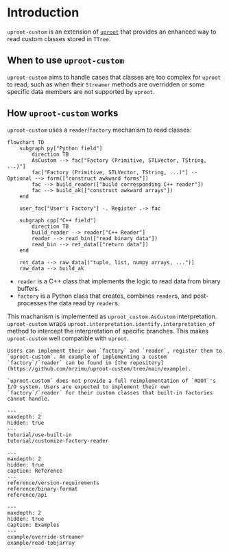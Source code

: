 # Introduction

`uproot-custom` is an extension of [`uproot`](https://uproot.readthedocs.io/en/latest/basic.html) that provides an enhanced way to read custom classes stored in `TTree`.

## When to use `uproot-custom`

`uproot-custom` aims to handle cases that classes are too complex for `uproot` to read, such as when their `Streamer` methods are overridden or some specific data members are not supported by `uproot`.

## How `uproot-custom` works

`uproot-custom` uses a `reader`/`factory` mechanism to read classes:

```{mermaid}
flowchart TD
    subgraph py["Python field"]
        direction TB
        AsCustom --> fac["Factory (Primitive, STLVector, TString, ...)"]
        fac["Factory (Primitive, STLVector, TString, ...)"] -- Optional --> form(["construct awkward forms"])
        fac --> build_reader(["build corresponding C++ reader"])
        fac --> build_ak(["construct awkward arrays"])
    end

    user_fac["User's Factory"] -. Register .-> fac

    subgraph cpp["C++ field"]
        direction TB
        build_reader --> reader["C++ Reader"]
        reader --> read_bin(["read binary data"])
        read_bin --> ret_data(["return data"])
    end

    ret_data --> raw_data[("tuple, list, numpy arrays, ...")]
    raw_data --> build_ak
```

- `reader` is a C++ class that implements the logic to read data from binary buffers.
- `factory` is a Python class that creates, combines `reader`s, and post-processes the data read by `reader`s.

This machanism is implemented as `uproot_custom.AsCustom` interpretation. `uproot-custom` wraps `uproot.interpretation.identify.interpretation_of` method to intercept the interpretation of specific branches. This makes `uproot-custom` well compatible with `uproot`.

```{tip}
Users can implement their own `factory` and `reader`, register them to `uproot-custom`. An example of implementing a custom `factory`/`reader` can be found in [the repository](https://github.com/mrzimu/uproot-custom/tree/main/example).
```

```{note}
`uproot-custom` does not provide a full reimplementation of `ROOT`'s I/O system. Users are expected to implement their own `factory`/`reader` for their custom classes that built-in factories cannot handle.
```

```{toctree}
---
maxdepth: 2
hidden: true
---
tutorial/use-built-in
tutorial/customize-factory-reader
```

```{toctree}
---
maxdepth: 2
hidden: true
caption: Reference
---
reference/version-requirements
reference/binary-format
reference/api
```

```{toctree}
---
maxdepth: 2
hidden: true
caption: Examples
---
example/override-streamer
example/read-tobjarray
```
